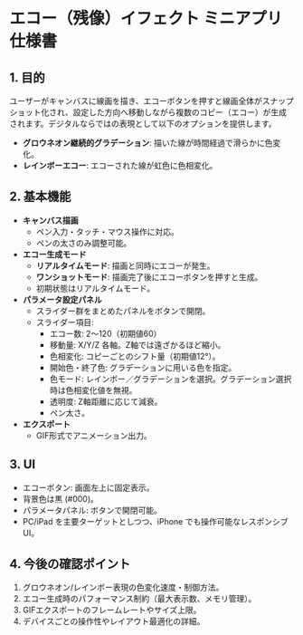 # エコー（残像）イフェクト ミニアプリ 仕様書

## 1. 目的
ユーザーがキャンバスに線画を描き、エコーボタンを押すと線画全体がスナップショット化され、設定した方向へ移動しながら複数のコピー（エコー）が生成されます。デジタルならではの表現として以下のオプションを提供します。
- **グロウネオン継続的グラデーション**: 描いた線が時間経過で滑らかに色変化。
- **レインボーエコー**: エコーされた線が虹色に色相変化。

## 2. 基本機能
- **キャンバス描画**
  - ペン入力・タッチ・マウス操作に対応。
  - ペンの太さのみ調整可能。
- **エコー生成モード**
  - **リアルタイムモード**: 描画と同時にエコーが発生。
  - **ワンショットモード**: 描画完了後にエコーボタンを押すと生成。
  - 初期状態はリアルタイムモード。
- **パラメータ設定パネル**
  - スライダー群をまとめたパネルをボタンで開閉。
  - スライダー項目:
    - エコー数: 2〜120（初期値60）
    - 移動量: X/Y/Z 各軸。Z軸では遠ざかるほど縮小。
    - 色相変化: コピーごとのシフト量（初期値12°）。
    - 開始色・終了色: グラデーションに用いる色を指定。
    - 色モード: レインボー／グラデーションを選択。グラデーション選択時は色相変化値を無視。
    - 透明度: Z軸距離に応じて減衰。
    - ペン太さ。
- **エクスポート**
  - GIF形式でアニメーション出力。

## 3. UI
- エコーボタン: 画面左上に固定表示。
- 背景色は黒 (#000)。
- パラメータパネル: ボタンで開閉可能。
- PC/iPad を主要ターゲットとしつつ、iPhone でも操作可能なレスポンシブUI。

## 4. 今後の確認ポイント
1. グロウネオン/レインボー表現の色変化速度・制御方法。
2. エコー生成時のパフォーマンス制約（最大表示数、メモリ管理）。
3. GIFエクスポートのフレームレートやサイズ上限。
4. デバイスごとの操作性やレイアウト最適化の詳細。
